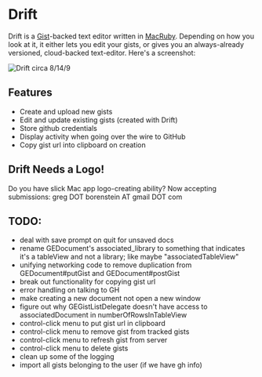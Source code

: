 Drift
=======

Drift is a [Gist](http://gist.github.com)-backed text editor written in [MacRuby](http://www.macruby.org/). Depending on how you look at it, it either lets you edit your gists, or gives you an always-already versioned, cloud-backed text-editor. Here's a screenshot:

![Drift circa 8/14/9](http://img.skitch.com/20090814-pukd9qr6r43sbg75x1hrhr9wp1.jpg)

Features
---------

* Create and upload new gists
* Edit and update existing gists (created with Drift)
* Store github credentials
* Display activity when going over the wire to GitHub
* Copy gist url into clipboard on creation

Drift Needs a Logo!
-------------------

Do you have slick Mac app logo-creating ability? Now accepting submissions: greg DOT borenstein AT gmail DOT com


TODO:
--------

* deal with save prompt on quit for unsaved docs
* rename GEDocument's associated_library to something that indicates it's a tableView and not a library; like maybe "associatedTableView"
* unifying networking code to remove duplication from GEDocument#putGist and GEDocument#postGist
* break out functionality for copying gist url
* error handling on talking to GH
* make creating a new document not open a new window
* figure out why GEGistListDelegate doesn't have access to associatedDocument in numberOfRowsInTableView
* control-click menu to put gist url in clipboard
* control-click menu to remove gist from tracked gists
* control-click menu to refresh gist from server
* control-click menu to delete gists
* clean up some of the logging
* import all gists belonging to the user (if we have gh info)